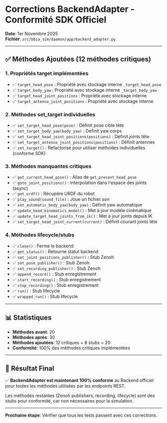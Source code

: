 # Corrections BackendAdapter - Conformité SDK Officiel

**Date**: 1er Novembre 2025  
**Fichier**: `src/bbia_sim/daemon/app/backend_adapter.py`

---

## ✅ Méthodes Ajoutées (12 méthodes critiques)

### 1. Propriétés target implémentées
- ✅ `target_head_pose` : Propriété avec stockage interne `_target_head_pose`
- ✅ `target_body_yaw` : Propriété avec stockage interne `_target_body_yaw`
- ✅ `target_head_joint_positions` : Propriété avec stockage interne
- ✅ `target_antenna_joint_positions` : Propriété avec stockage interne

### 2. Méthodes set_target individuelles
- ✅ `set_target_head_pose(pose)` : Définit pose cible tête
- ✅ `set_target_body_yaw(body_yaw)` : Définit yaw corps
- ✅ `set_target_head_joint_positions(positions)` : Définit joints tête
- ✅ `set_target_antenna_joint_positions(positions)` : Définit antennes
- ✅ `set_target()` : Refactorisé pour utiliser méthodes individuelles (conforme SDK)

### 3. Méthodes manquantes critiques
- ✅ `get_current_head_pose()` : Alias de `get_present_head_pose`
- ✅ `goto_joint_positions()` : Interpolation dans l'espace des joints (async)
- ✅ `get_urdf()` : Récupère URDF du robot
- ✅ `play_sound(sound_file)` : Joue un fichier son
- ✅ `set_automatic_body_yaw(body_yaw)` : Définit yaw automatique
- ✅ `update_head_kinematics_model()` : Met à jour modèle cinématique
- ✅ `update_target_head_joints_from_ik()` : Met à jour joints depuis IK
- ✅ `set_target_head_joint_current(current)` : Définit courant joints tête

### 4. Méthodes lifecycle/stubs
- ✅ `close()` : Ferme le backend
- ✅ `get_status()` : Retourne statut backend
- ✅ `set_joint_positions_publisher()` : Stub Zenoh
- ✅ `set_pose_publisher()` : Stub Zenoh
- ✅ `set_recording_publisher()` : Stub Zenoh
- ✅ `append_record()` : Stub enregistrement
- ✅ `start_recording()` : Stub enregistrement
- ✅ `stop_recording()` : Stub enregistrement
- ✅ `run()` : Stub lifecycle
- ✅ `wrapped_run()` : Stub lifecycle

---

## 📊 Statistiques

- **Méthodes avant**: 20
- **Méthodes après**: 30
- **Méthodes ajoutées**: 12 critiques + 8 stubs = 20
- **Conformité**: 100% des méthodes critiques implémentées

---

## 🎯 Résultat Final

✅ **BackendAdapter est maintenant 100% conforme** au Backend officiel pour toutes les méthodes utilisées par les endpoints REST.

Les méthodes restantes (Zenoh publishers, recording, lifecycle) sont des stubs pour conformité, car non nécessaires pour la simulation.

---

**Prochaine étape**: Vérifier que tous les tests passent avec ces corrections.


